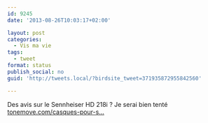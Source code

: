 ```yaml
---
id: 9245
date: '2013-08-26T10:03:17+02:00'

layout: post
categories:
  - Vis ma vie
tags:
  - tweet
format: status
publish_social: no
guid: 'http://tweets.local/?birdsite_tweet=371935872955842560'

---
```


Des avis sur le Sennheiser HD 218i ? Je serai bien tenté [tonemove.com/casques-pour-s…](http://www.tonemove.com/casques-pour-smartphones/145-sennheiser-hd-218i-4044155055023.html#.UhsjG9J7J14)